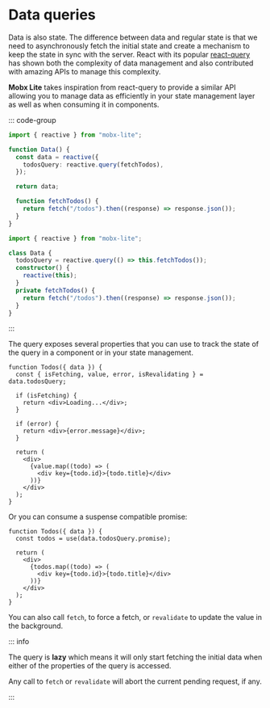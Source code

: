 # Data queries

Data is also state. The difference between data and regular state is that we need to asynchronously fetch the initial state and create a mechanism to keep the state in sync with the server. React with its popular [react-query](https://tanstack.com/query) has shown both the complexity of data management and also contributed with amazing APIs to manage this complexity.

**Mobx Lite** takes inspiration from react-query to provide a similar API allowing you to manage data as efficiently in your state management layer as well as when consuming it in components.

::: code-group

```ts [Functional]
import { reactive } from "mobx-lite";

function Data() {
  const data = reactive({
    todosQuery: reactive.query(fetchTodos),
  });

  return data;

  function fetchTodos() {
    return fetch("/todos").then((response) => response.json());
  }
}
```

```ts [Object Oriented]
import { reactive } from "mobx-lite";

class Data {
  todosQuery = reactive.query(() => this.fetchTodos());
  constructor() {
    reactive(this);
  }
  private fetchTodos() {
    return fetch("/todos").then((response) => response.json());
  }
}
```

:::

The query exposes several properties that you can use to track the state of the query in a component or in your state management.

```tsx
function Todos({ data }) {
  const { isFetching, value, error, isRevalidating } = data.todosQuery;

  if (isFetching) {
    return <div>Loading...</div>;
  }

  if (error) {
    return <div>{error.message}</div>;
  }

  return (
    <div>
      {value.map((todo) => (
        <div key={todo.id}>{todo.title}</div>
      ))}
    </div>
  );
}
```

Or you can consume a suspense compatible promise:

```tsx
function Todos({ data }) {
  const todos = use(data.todosQuery.promise);

  return (
    <div>
      {todos.map((todo) => (
        <div key={todo.id}>{todo.title}</div>
      ))}
    </div>
  );
}
```

You can also call `fetch`, to force a fetch, or `revalidate` to update the value in the background.

::: info

The query is **lazy** which means it will only start fetching the initial data when either of the properties of the query is accessed.

Any call to `fetch` or `revalidate` will abort the current pending request, if any.

:::
